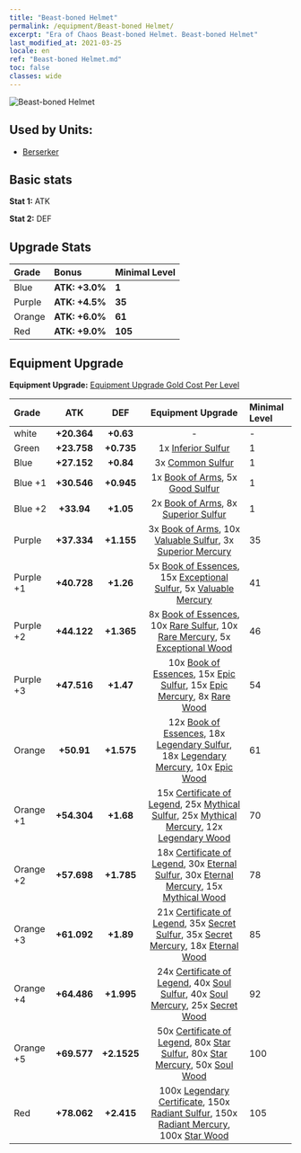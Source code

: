 ```yaml
---
title: "Beast-boned Helmet"
permalink: /equipment/Beast-boned Helmet/
excerpt: "Era of Chaos Beast-boned Helmet. Beast-boned Helmet"
last_modified_at: 2021-03-25
locale: en
ref: "Beast-boned Helmet.md"
toc: false
classes: wide
---
```


  ![Beast-boned Helmet](/images/e/e_4083.png)

## Used by Units:

* [Berserker](/units/Berserker/) 


## Basic stats
 **Stat 1:** ATK

 **Stat 2:** DEF

## Upgrade Stats

  |     Grade    |   Bonus | Minimal Level | 
  |:-------------|:--------|:--------------| 
  | Blue | **ATK: +3.0%** | **1** | 
  | Purple | **ATK: +4.5%** | **35** | 
  | Orange | **ATK: +6.0%** | **61** | 
  | Red | **ATK: +9.0%** | **105** | 


## Equipment Upgrade
 **Equipment Upgrade:** [Equipment Upgrade Gold Cost Per Level](/equipment/EquipmentUpgradeCostPerLevel/) 

  |          Grade      | ATK | DEF | Equipment Upgrade | Minimal Level |
  |:--------------------|:---------:|:---------:|:----------------:|:--------------|
  | white | **+20.364** | **+0.63** | - | - |
  | Green | **+23.758** | **+0.735** | 1x [Inferior Sulfur](/Items/mat_3/) | 1 |
  | Blue | **+27.152** | **+0.84** | 3x [Common Sulfur](/Items/mat_9/) | 1 |
  | Blue +1 | **+30.546** | **+0.945** | 1x [Book of Arms](/Items/mat_18/), 5x [Good Sulfur](/Items/mat_15/) | 1 |
  | Blue +2 | **+33.94** | **+1.05** | 2x [Book of Arms](/Items/mat_25/), 8x [Superior Sulfur](/Items/mat_22/) | 1 |
  | Purple | **+37.334** | **+1.155** | 3x [Book of Arms](/Items/mat_32/), 10x [Valuable Sulfur](/Items/mat_29/), 3x [Superior Mercury](/Items/mat_21/) | 35 |
  | Purple +1 | **+40.728** | **+1.26** | 5x [Book of Essences](/Items/mat_39/), 15x [Exceptional Sulfur](/Items/mat_36/), 5x [Valuable Mercury](/Items/mat_28/) | 41 |
  | Purple +2 | **+44.122** | **+1.365** | 8x [Book of Essences](/Items/mat_46/), 10x [Rare Sulfur](/Items/mat_43/), 10x [Rare Mercury](/Items/mat_42/), 5x [Exceptional Wood](/Items/mat_34/) | 46 |
  | Purple +3 | **+47.516** | **+1.47** | 10x [Book of Essences](/Items/mat_53/), 15x [Epic Sulfur](/Items/mat_50/), 15x [Epic Mercury](/Items/mat_49/), 8x [Rare Wood](/Items/mat_41/) | 54 |
  | Orange | **+50.91** | **+1.575** | 12x [Book of Essences](/Items/mat_60/), 18x [Legendary Sulfur](/Items/mat_57/), 18x [Legendary Mercury](/Items/mat_56/), 10x [Epic Wood](/Items/mat_48/) | 61 |
  | Orange +1 | **+54.304** | **+1.68** | 15x [Certificate of Legend](/Items/mat_67/), 25x [Mythical Sulfur](/Items/mat_64/), 25x [Mythical Mercury](/Items/mat_63/), 12x [Legendary Wood](/Items/mat_55/) | 70 |
  | Orange +2 | **+57.698** | **+1.785** | 18x [Certificate of Legend](/Items/mat_74/), 30x [Eternal Sulfur](/Items/mat_71/), 30x [Eternal Mercury](/Items/mat_70/), 15x [Mythical Wood](/Items/mat_62/) | 78 |
  | Orange +3 | **+61.092** | **+1.89** | 21x [Certificate of Legend](/Items/mat_81/), 35x [Secret Sulfur](/Items/mat_78/), 35x [Secret Mercury](/Items/mat_77/), 18x [Eternal Wood](/Items/mat_69/) | 85 |
  | Orange +4 | **+64.486** | **+1.995** | 24x [Certificate of Legend](/Items/mat_88/), 40x [Soul Sulfur](/Items/mat_85/), 40x [Soul Mercury](/Items/mat_84/), 25x [Secret Wood](/Items/mat_76/) | 92 |
  | Orange +5 | **+69.577** | **+2.1525** | 50x [Certificate of Legend](/Items/mat_95/), 80x [Star Sulfur](/Items/mat_92/), 80x [Star Mercury](/Items/mat_91/), 50x [Soul Wood](/Items/mat_83/) | 100 |
  | Red | **+78.062** | **+2.415** | 100x [Legendary Certificate](/Items/mat_102/), 150x [Radiant Sulfur](/Items/mat_99/), 150x [Radiant Mercury](/Items/mat_98/), 100x [Star Wood](/Items/mat_90/) | 105 |

